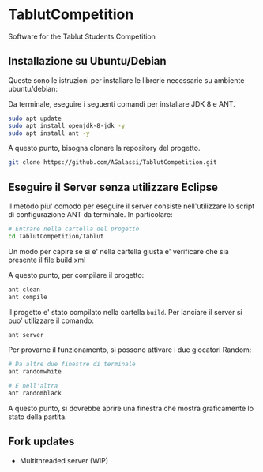 # TablutCompetition

Software for the Tablut Students Competition

## Installazione su Ubuntu/Debian

Queste sono le istruzioni per installare le librerie necessarie su ambiente
ubuntu/debian:

Da terminale, eseguire i seguenti comandi per installare JDK 8 e ANT.

``` bash
sudo apt update
sudo apt install openjdk-8-jdk -y
sudo apt install ant -y
```

A questo punto, bisogna clonare la repository del progetto.

``` bash
git clone https://github.com/AGalassi/TablutCompetition.git
```

## Eseguire il Server senza utilizzare Eclipse

Il metodo piu' comodo per eseguire il server consiste nell'utilizzare lo
script di configurazione ANT da terminale. In particolare:

``` bash
# Entrare nella cartella del progetto
cd TablutCompetition/Tablut
```

Un modo per capire se si e' nella cartella giusta e' verificare che sia presente il file build.xml

A questo punto, per compilare il progetto:

``` bash
ant clean
ant compile
```

Il progetto e' stato compilato nella cartella `build`. Per lanciare il server
si puo' utilizzare il comando:

``` bash
ant server
```

Per provarne il funzionamento, si possono attivare i due giocatori Random:

``` bash
# Da altre due finestre di terminale
ant randomwhite

# E nell'altra
ant randomblack
```

A questo punto, si dovrebbe aprire una finestra che mostra graficamente lo
stato della partita.

## Fork updates

- Multithreaded server (WIP)
